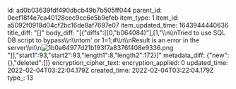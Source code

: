 id: ad0b03639fdf490dbcb49b7b505ff044
parent_id: 0eef18f4e7ca40128cec9cc6e5b9efeb
item_type: 1
item_id: a5092f0918d04cf2bc16de8af7697e07
item_updated_time: 1643944440636
title_diff: "[]"
body_diff: "[{\"diffs\":[[0,\"b064084)\"],[1,\"\\\n\\\nTried to use SQL DB script to bypass\\\n\\\ntom' or 1=1;#\\\n\\\nResult is an error in the server\\\n\\\n![1b0a64977d21b193f7a8376f408e9336.png](:/6dc69a875cc2454bb8660039091bdd5e)\"]],\"start1\":93,\"start2\":93,\"length1\":8,\"length2\":172}]"
metadata_diff: {"new":{},"deleted":[]}
encryption_cipher_text: 
encryption_applied: 0
updated_time: 2022-02-04T03:22:04.179Z
created_time: 2022-02-04T03:22:04.179Z
type_: 13